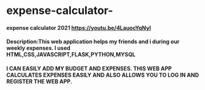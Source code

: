 # expense-calculator-
#### expense calculator 2021 <https://youtu.be/4LauocYqNyI>
#### Description:This web application helps my friends and i during our weekly expenses. I used HTML,CSS,JAVASCRIPT,FLASK,PYTHON,MYSQL
#### I CAN EASILY ADD MY BUDGET AND EXPENSES. THIS WEB APP CALCULATES EXPENSES EASILY AND ALSO ALLOWS YOU TO LOG IN AND REGISTER THE WEB APP.
